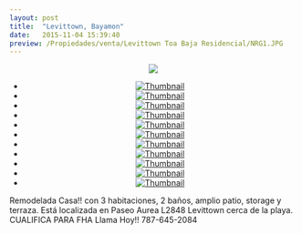 ```yaml
---
layout: post
title:  "Levittown, Bayamon"
date:   2015-11-04 15:39:40
preview: /Propiedades/venta/Levittown Toa Baja Residencial/NRG1.JPG
---
```


<center>
	<div class="mainImg">
		<img src="/Edweb/Propiedades/venta/Levittown Toa Baja Residencial/NRG1.JPG" class="custom">
	</div>
	<!--aqui comienza las fotos pequeñas -->
	<ul class="thumbnails">
	  <li>
	    <a href="/Edweb/Propiedades/venta/Levittown Toa Baja Residencial/NRG1.JPG">
	      <img class="tumbnails" src="/Edweb/Propiedades/venta/Levittown Toa Baja Residencial/NRG1.JPG" alt="Thumbnail">
	    </a>
	  </li>
	  <li>
	    <a href="/Edweb/Propiedades/venta/Levittown Toa Baja Residencial/NRG2.JPG">
	      <img class="tumbnails" src="/Edweb/Propiedades/venta/Levittown Toa Baja Residencial/NRG2.JPG" alt="Thumbnail">
	    </a>
	  </li>
	  <li>
	    <a href="/Edweb/Propiedades/venta/Levittown Toa Baja Residencial/NRG3.JPG">
	      <img class="tumbnails" src="/Edweb/Propiedades/venta/Levittown Toa Baja Residencial/NRG3.JPG" alt="Thumbnail">
	    </a>
	  </li>
	  <li>
	    <a href="/Edweb/Propiedades/venta/Levittown Toa Baja Residencial/NRG4.JPG">
	      <img class="tumbnails" src="/Edweb/Propiedades/venta/Levittown Toa Baja Residencial/NRG4.JPG" alt="Thumbnail">
	    </a>
	  </li>
	  <li>
	    <a href="/Edweb/Propiedades/venta/Levittown Toa Baja Residencial/NRG5.JPG">
	      <img class="tumbnails" src="/Edweb/Propiedades/venta/Levittown Toa Baja Residencial/NRG5.JPG" alt="Thumbnail">
	    </a>
	  </li>
	  <li>
	    <a href="/Edweb/Propiedades/venta/Levittown Toa Baja Residencial/NRG6.JPG">
	      <img class="tumbnails" src="/Edweb/Propiedades/venta/Levittown Toa Baja Residencial/NRG6.JPG" alt="Thumbnail">
	    </a>
	  </li>
	  <li>
	    <a href="/Edweb/Propiedades/venta/Levittown Toa Baja Residencial/NRG7.JPG">
	      <img class="tumbnails" src="/Edweb/Propiedades/venta/Levittown Toa Baja Residencial/NRG7.JPG" alt="Thumbnail">
	    </a>
	  </li>
		<li>
		 <a href="/Edweb/Propiedades/venta/Levittown Toa Baja Residencial/NRG8.JPG">
			 <img class="tumbnails" src="/Edweb/Propiedades/venta/Levittown Toa Baja Residencial/NRG8.JPG" alt="Thumbnail">
		 </a>
	 </li>
	 <li>
		 <a href="/Edweb/Propiedades/venta/Levittown Toa Baja Residencial/NRG9.JPG">
			 <img class="tumbnails" src="/Edweb/Propiedades/venta/Levittown Toa Baja Residencial/NRG9.JPG" alt="Thumbnail">
		 </a>
	 </li>
	 <li>
		 <a href="/Edweb/Propiedades/venta/Levittown Toa Baja Residencial/NRG10.JPG">
			 <img class="tumbnails" src="/Edweb/Propiedades/venta/Levittown Toa Baja Residencial/NRG10.JPG" alt="Thumbnail">
		 </a>
	 </li>
	 <li>
		 <a href="/Edweb/Propiedades/venta/Levittown Toa Baja Residencial/NRG11.JPG">
			 <img class="tumbnails" src="/Edweb/Propiedades/venta/Levittown Toa Baja Residencial/NRG11.JPG" alt="Thumbnail">
		 </a>
	 </li>
	</ul>
	<script src="https://ajax.googleapis.com/ajax/libs/jquery/1.9.1/jquery.min.js"></script>
	<script type="text/javascript" src="/Edweb/js/jquery.simpleGal.js"></script>
	<script>
		$(document).ready(function () {
			$('.thumbnails').simpleGal({
				mainImage: '.custom'
			});
		});
	</script>
</center>

Remodelada Casa!! con 3 habitaciones, 2 baños, amplio patio, storage y terraza. Está localizada en Paseo Aurea L2848 Levittown cerca de la playa. CUALIFICA PARA FHA Llama Hoy!! 787-645-2084
